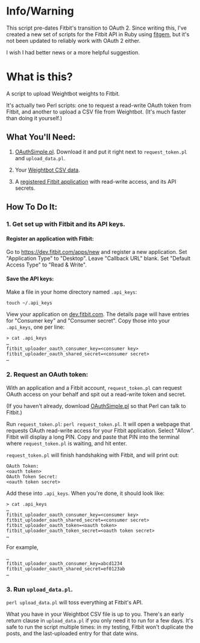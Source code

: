 # Info/Warning

This script pre-dates Fitbit's transition to OAuth 2. Since writing this, I've created a new set of scripts for the Fitbit API in Ruby using [fitgem](https://github.com/whazzmaster/fitgem), but it's not been updated to reliably work with OAuth 2 either.

I wish I had better news or a more helpful suggestion.

# What is this?

A script to upload Weightbot weights to Fitbit.

It's actually two Perl scripts: one to request a read-write OAuth token from Fitbit, and another to upload a CSV file from Weightbot. (It's much faster than doing it yourself.)

## What You'll Need:

1. [OAuthSimple.pl](https://raw.github.com/jrconlin/oauthsimple/master/perl/OAuthSimple.pm). Download it and put it right next to `request_token.pl` and `upload_data.pl`.

2. Your [Weightbot CSV data](https://weightbot.com/).

3. A [registered Fitbit application](https://dev.fitbit.com/apps) with read-write access, and its API secrets.

## How To Do It:

### 1. Get set up with Fitbit and its API keys.

#### Register an application with Fitbit:

Go to https://dev.fitbit.com/apps/new and register a new application. Set "Application Type" to "Desktop". Leave "Callback URL" blank. Set "Default Access Type" to "Read & Write".

#### Save the API keys:

Make a file in your home directory named `.api_keys`:

	touch ~/.api_keys

View your application on [dev.fitbit.com](https://dev.fitbit.com/apps). The details page will have entries for "Consumer key" and "Consumer secret". Copy those into your `.api_keys`, one per line:

	> cat .api_keys
	…
	fitbit_uploader_oauth_consumer_key=<consumer key>
	fitbit_uploader_oauth_shared_secret=<consumer secret>
	…

### 2. Request an OAuth token:

With an application and a Fitbit account, `request_token.pl` can request OAuth access on your behalf and spit out a read-write token and secret.

(If you haven't already, download [OAuthSimple.pl](https://raw.github.com/jrconlin/oauthsimple/master/perl/OAuthSimple.pm) so that Perl can talk to Fitbit.)

Run `request_token.pl`: `perl request_token.pl`. It will open a webpage that requests OAuth read-write access for your Fitbit application. Select "Allow". Fitbit will display a long PIN. Copy and paste that PIN into the terminal where `request_token.pl` is waiting, and hit enter.

`request_token.pl` will finish handshaking with Fitbit, and will print out:

	OAuth Token:
	<oauth token>
	OAuth Token Secret:
	<oauth token secret>

Add these into `.api_keys`. When you're done, it should look like:

	> cat .api_keys
	…
	fitbit_uploader_oauth_consumer_key=<consumer key>
	fitbit_uploader_oauth_shared_secret=<consumer secret>
	fitbit_uploader_oauth_token=<oauth token>
	fitbit_uploader_oauth_token_secret=<oauth token secret>
	…

For example,

	…
	fitbit_uploader_oauth_consumer_key=abcd1234
	fitbit_uploader_oauth_shared_secret=ef0123ab
	…

### 3. Run `upload_data.pl`.

`perl upload_data.pl` will toss everything at Fitbit's API.

What you have in your Weightbot CSV file is up to you. There's an early return clause in `upload_data.pl` if you only need it to run for a few days. It's safe to run the script multiple times: in my testing, Fitbit won't duplicate the posts, and the last-uploaded entry for that date wins.
